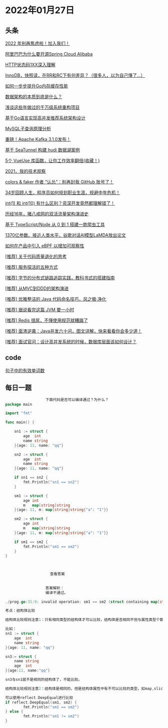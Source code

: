 # 2022年01月27日
## 头条
[2022 年别再焦虑啦！加入我们！](https://toutiao.io/k/obimloc)

[阿里巴巴为什么要开源Spring Cloud Alibaba](https://toutiao.io/k/m8qquhu)

[HTTP状态码1XX深入理解](https://toutiao.io/k/lnqe30k)

[InnoDB，快照读，在RR和RC下有何差异？（很多人，以为自己懂了...）](https://toutiao.io/k/eyqcgrb)

[如何一步步提升Go内存缓存性能](https://toutiao.io/k/03tswms)

[数据架构的本质到底是什么？](https://toutiao.io/k/wbfmvyo)

[浅谈这些年做过的千万级系统重构项目](https://toutiao.io/k/am4r40y)

[基于Go语言实现高并发推荐系统架构设计](https://toutiao.io/k/fgfevr4)

[MySQL子查询原理分析](https://toutiao.io/k/birwc6c)

[重磅！Apache Kafka 3.1.0发布！](https://toutiao.io/k/agbrrs4)

[基于 SeaTunnel 构建 hudi 数据湖案例](https://toutiao.io/k/bevo5wx)

[5个 VueUse 库函数，让你工作效率翻倍(收藏！)](https://toutiao.io/k/wj5xac5)

[2021，我的技术观察](https://toutiao.io/k/6wlk14u)

[colors & faker 作者 “认怂”：别再封我 GitHub 账号了！](https://toutiao.io/k/hr7evp7)

[34岁回顾人生，程序员如何规划职业生涯，规避中年危机！](https://toutiao.io/k/k8eq62g)

[int(1) 和 int(10) 有什么区别？资深开发竟然都理解错了！](https://toutiao.io/k/7vh5fjf)

[历经16年，猪八戒网的双活流量架构演进史](https://toutiao.io/k/vev5bp7)

[基于 TypeScript/Node 从 0 到 1 搭建一款爬虫工具](https://toutiao.io/k/bedgevj)

[1370亿参数、接近人类水平，谷歌对话AI模型LaMDA放出论文](https://toutiao.io/k/0psujy3)

[如何在产品中引入 eBPF 以增加可观察性](https://toutiao.io/k/ywuiou1)

[[推荐] 关于代码质量退化的思考](https://toutiao.io/k/zzaz6vu)

[[推荐] 服务探活的五种方式](https://toutiao.io/k/1wuwmui)

[[推荐] 字节的分布式链路追踪实践，教科书式的搭建指南](https://toutiao.io/k/t6j66db)

[[推荐] 从MVC到DDD的架构演进](https://toutiao.io/k/c7mn7hz)

[[推荐] 优雅整洁的 Java 代码命名技巧，风之极·净化](https://toutiao.io/k/abc8vou)

[[推荐] 据说看完这篇 JVM 要一小时](https://toutiao.io/k/1dauixx)

[[推荐] Redis 很屌，不懂使用规范就糟蹋了](https://toutiao.io/k/lpnakbk)

[[推荐] 面渣逆袭：Java并发六十问，图文详解，快来看看你会多少道！](https://toutiao.io/k/4ndh1gd)

[[推荐] 面试官问：设计高并发系统的时候，数据库层面该如何设计？](https://toutiao.io/k/p935kqr)



## code
[句子中的有效单词数](https://leetcode-cn.com/problems/number-of-valid-words-in-a-sentence)



## 每日一题
```go
                  下面代码是否可以编译通过？为什么？
package main

import "fmt"

func main() {

	sn1 := struct {
		age  int
		name string
	}{age: 11, name: "qq"}

	sn2 := struct {
		age  int
		name string
	}{age: 11, name: "qq"}

	if sn1 == sn2 {
		fmt.Println("sn1 == sn2")
	}

	sm1 := struct {
		age int
		m   map[string]string
	}{age: 11, m: map[string]string{"a": "1"}}

	sm2 := struct {
		age int
		m   map[string]string
	}{age: 11, m: map[string]string{"a": "1"}}

	if sm1 == sm2 {
		fmt.Println("sm1 == sm2")
	}
}


                  
                    查看答案
                  
                
                  答案解析：
                  编译不通过。

./prog.go:31:9: invalid operation: sm1 == sm2 (struct containing map[string]string cannot be compared)

考点：结构体比较

结构体比较规则注意1：只有相同类型的结构体才可以比较，结构体是否相同不但与属性类型个数有关，还与属性顺序相关。

比如：
sn1 := struct {
	age  int
	name string
}{age: 11, name: "qq"}

sn3:= struct {
    name string
    age  int
}{age:11, name:"qq"}

sn3与sn1就不是相同的结构体了，不能比较。

结构体比较规则注意2：结构体是相同的，但是结构体属性中有不可以比较的类型，如map,slice，则结构体不能用==比较。

可以使用reflect.DeepEqual进行比较
if reflect.DeepEqual(sm1, sm2) {
		fmt.Println("sm1 == sm2")
} else {
		fmt.Println("sm1 != sm2")
}


                
```


